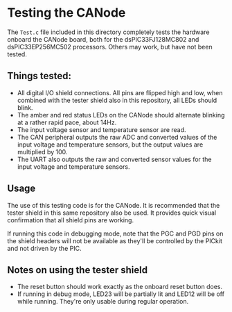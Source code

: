 # Testing the CANode

The `Test.c` file included in this directory completely tests the hardware onboard the CANode board, both for the dsPIC33FJ128MC802 and dsPIC33EP256MC502 processors. Others may work, but have not been tested.

## Things tested:
 * All digital I/O shield connections. All pins are flipped high and low, when combined with the tester shield also in this repository, all LEDs should blink.
 * The amber and red status LEDs on the CANode should alternate blinking at a rather rapid pace, about 14Hz.
 * The input voltage sensor and temperature sensor are read.
 * The CAN peripheral outputs the raw ADC and converted values of the input voltage and temperature sensors, but the output values are multiplied by 100.
 * The UART also outputs the raw and converted sensor values for the input voltage and temperature sensors.

## Usage
The use of this testing code is for the CANode. It is recommended that the tester shield in this same repository also be used. It provides quick visual confirmation that all shield pins are working.

If running this code in debugging mode, note that the PGC and PGD pins on the shield headers will not be available as they'll be controlled by the PICkit and not driven by the PIC.

## Notes on using the tester shield
 * The reset button should work exactly as the onboard reset button does.
 * If running in debug mode, LED23 will be partially lit and LED12 will be off while running. They're only usable during regular operation.